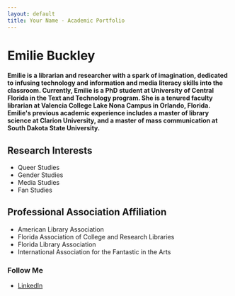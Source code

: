 ```yaml
---
layout: default
title: Your Name - Academic Portfolio
---
```

# Emilie Buckley
####  Emilie is a librarian and researcher with a spark of imagination, dedicated to infusing technology and information and media literacy skills into the classroom. Currently, Emilie is a PhD student at University of Central Florida in the Text and Technology program. She is a tenured faculty librarian at Valencia College Lake Nona Campus in Orlando, Florida. Emilie's previous academic experience includes a master of library science at Clarion University, and a master of mass communication at South Dakota State University. 

## Research Interests
* Queer Studies
* Gender Studies
* Media Studies
* Fan Studies


## Professional Association Affiliation
* American Library Association
* Florida Association of College and Research Libraries
* Florida Library Association
* International Association for the Fantastic in the Arts

### Follow Me
* [LinkedIn](https://www.linkedin.com/in/emiliebuckley/)
